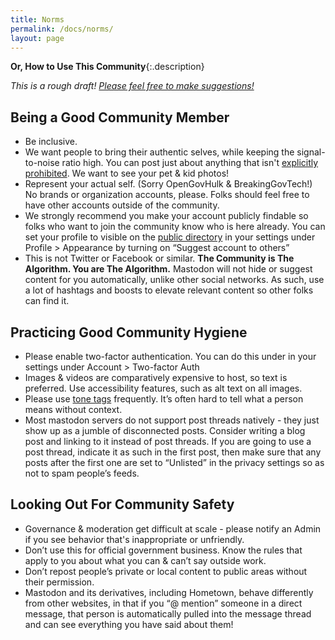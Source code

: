 ```yaml
---
title: Norms
permalink: /docs/norms/
layout: page
---
```


**Or, How to Use This Community**{:.description}

_This is a rough draft! [Please feel free to make suggestions!](https://github.com/publicinteresttown/pit-jekyll/issues)_

## Being a Good Community Member

* Be inclusive.
* We want people to bring their authentic selves, while keeping the signal-to-noise ratio high. You can post just about anything that isn't [explicitly prohibited](/docs/code-of-conduct/#iv-prohibited-content). We want to see your pet & kid photos!
* Represent your actual self. (Sorry OpenGovHulk & BreakingGovTech!) No brands or organization accounts, please. Folks should feel free to have other accounts outside of the community.
* We strongly recommend you make your account publicly findable so folks who want to join the community know who is here already. You can set your profile to visible on the [public directory](https://mastodon.publicinterest.town/explore) in your settings under Profile > Appearance by turning on “Suggest account to others”
* This is not Twitter or Facebook or similar. **The Community is The Algorithm. You are The Algorithm.** Mastodon will not hide or suggest content for you automatically, unlike other social networks. As such, use a lot of hashtags and boosts to elevate relevant content so other folks can find it.

## Practicing Good Community Hygiene

* Please enable two-factor authentication. You can do this under in your settings under Account > Two-factor Auth
* Images & videos are comparatively expensive to host, so text is preferred. Use accessibility features, such as alt text on all images.
* Please use [tone tags](https://tonetags.carrd.co/) frequently. It’s often hard to tell what a person means without context.
* Most mastodon servers do not support post threads natively - they just show up as a jumble of disconnected posts. Consider writing a blog post and linking to it instead of post threads. If you are going to use a post thread, indicate it as such in the first post, then make sure that any posts after the first one are set to “Unlisted” in the privacy settings so as not to spam people’s feeds.

## Looking Out For Community Safety

* Governance & moderation get difficult at scale -  please notify an Admin if you see behavior that's inappropriate or unfriendly.
* Don’t use this for official government business. Know the rules that apply to you about what you can & can’t say outside work.
* Don’t repost people’s private or local content to public areas without their permission.
* Mastodon and its derivatives, including Hometown, behave differently from other websites, in that if you “@ mention” someone in a direct message, that person is automatically pulled into the message thread and can see everything you have said about them!
